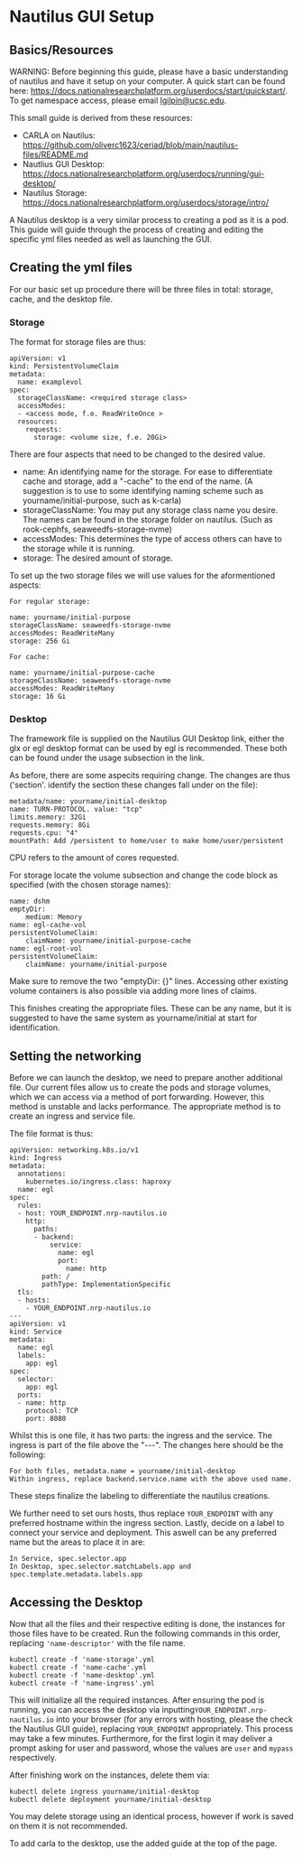 # Nautilus GUI Setup

## Basics/Resources

WARNING: Before beginning this guide, please have a basic understanding of nautilus and have it setup on your computer. A quick start can be found here: https://docs.nationalresearchplatform.org/userdocs/start/quickstart/. To get namespace access, please email lgilpin@ucsc.edu.

This small guide is derived from these resources:
- CARLA on Nautilus: https://github.com/oliverc1623/ceriad/blob/main/nautilus-files/README.md
- Nautlius GUI Desktop: https://docs.nationalresearchplatform.org/userdocs/running/gui-desktop/
- Nautilus Storage: https://docs.nationalresearchplatform.org/userdocs/storage/intro/

A Nautilus desktop is a very similar process to creating a pod as it is a pod. This guide will guide through the process of creating and editing the specific yml files needed as well as launching the GUI.

## Creating the yml files

For our basic set up procedure there will be three files in total: storage, cache, and the desktop file.

### Storage

The format for storage files are thus:
```
apiVersion: v1
kind: PersistentVolumeClaim
metadata:
  name: examplevol
spec:
  storageClassName: <required storage class>
  accessModes:
  - <access mode, f.e. ReadWriteOnce >
  resources:
    requests:
      storage: <volume size, f.e. 20Gi>
```
There are four aspects that need to be changed to the desired value.
- name: An identifying name for the storage. For ease to differentiate cache and storage, add a "-cache" to the end of the name. (A suggestion is to use to some identifying naming scheme such as yourname/initial-purpose, such as k-carla)
- storageClassName: You may put any storage class name you desire. The names can be found in the storage folder on nautilus. (Such as rook-cephfs, seaweedfs-storage-nvme)
- accessModes: This determines the type of access others can have to the storage while it is running. 
- storage: The desired amount of storage.

To set up the two storage files we will use values for the aformentioned aspects:

```
For regular storage:

name: yourname/initial-purpose
storageClassName: seaweedfs-storage-nvme
accessModes: ReadWriteMany
storage: 256 Gi

For cache:

name: yourname/initial-purpose-cache
storageClassName: seaweedfs-storage-nvme
accessModes: ReadWriteMany
storage: 16 Gi
```

### Desktop

The framework file is supplied on the Nautilus GUI Desktop link, either the glx or egl desktop format can be used by egl is recommended. These both can be found under the usage subsection in the link.

As before, there are some aspecits requiring change. The changes are thus ('section'. identify the section these changes fall under on the file):
```
metadata/name: yourname/initial-desktop
name: TURN-PROTOCOL. value: "tcp"
limits.memory: 32Gi
requests.memory: 8Gi
requests.cpu: "4"
mountPath: Add /persistent to home/user to make home/user/persistent
```
CPU refers to the amount of cores requested.

For storage locate the volume subsection and change the code block as specified (with the chosen storage names):
```
name: dshm
emptyDir:
    medium: Memory
name: egl-cache-vol
persistentVolumeClaim:
    claimName: yourname/initial-purpose-cache
name: egl-root-vol
persistentVolumeClaim:
    claimName: yourname/initial-purpose
```
Make sure to remove the two "emptyDir: {}" lines. Accessing other existing volume containers is also possible via adding more lines of claims.

This finishes creating the appropriate files. These can be any name, but it is suggested to have the same system as yourname/initial at start for identification.

## Setting the networking

Before we can launch the desktop, we need to prepare another additional file. Our current files allow us to create the pods and storage volumes, which we can access via a method of port forwarding. However, this method is unstable and lacks performance. The appropriate method is to create an ingress and service file.

The file format is thus:
```
apiVersion: networking.k8s.io/v1
kind: Ingress
metadata:
  annotations:
    kubernetes.io/ingress.class: haproxy
  name: egl
spec:
  rules:
  - host: YOUR_ENDPOINT.nrp-nautilus.io
    http:
      paths:
      - backend:
          service:
            name: egl
            port:
              name: http
        path: /
        pathType: ImplementationSpecific
  tls:
  - hosts:
    - YOUR_ENDPOINT.nrp-nautilus.io
---
apiVersion: v1
kind: Service
metadata:
  name: egl
  labels:
    app: egl
spec:
  selector:
    app: egl
  ports:
  - name: http
    protocol: TCP
    port: 8080
```

Whilst this is one file, it has two parts: the ingress and the service. The ingress is part of the file above the "---". The changes here should be the following:
```
For both files, metadata.name = yourname/initial-desktop
Within ingress, replace backend.service.name with the above used name.
```
These steps finalize the labeling to differentiate the nautilus creations. 

We further need to set ours hosts, thus replace ```YOUR_ENDPOINT``` with any preferred hostname within the ingress section. Lastly, decide on a label to connect your service and deployment. This aswell can be any preferred name but the areas to place it in are:
```
In Service, spec.selector.app
In Desktop, spec.selector.matchLabels.app and spec.template.metadata.labels.app
```

## Accessing the Desktop

Now that all the files and their respective editing is done, the instances for those files have to be created.
Run the following commands in this order, replacing ```'name-descriptor'``` with the file name.

```
kubectl create -f 'name-storage'.yml
kubectl create -f 'name-cache'.yml
kubectl create -f 'name-desktop'.yml
kubectl create -f 'name-ingress'.yml
```
This will initialize all the required instances. After ensuring the pod is running, you can access the desktop via inputting```YOUR_ENDPOINT.nrp-nautilus.io``` into your browser (for any errors with hosting, please the check the Nautilus GUI guide), replacing ```YOUR_ENDPOINT``` appropriately. This process may take a few minutes. Furthermore, for the first login it may deliver a prompt asking for user and password, whose the values are ```user``` and ```mypass``` respectively.

After finishing work on the instances, delete them via:
```
kubectl delete ingress yourname/initial-desktop
kubectl delete deployment yourname/initial-desktop
```
You may delete storage using an identical process, however if work is saved on them it is not recommended.

To add carla to the desktop, use the added guide at the top of the page.


